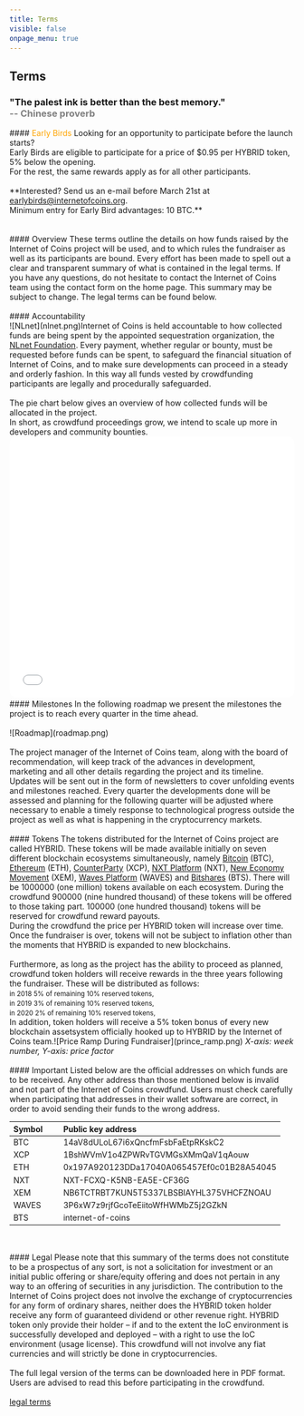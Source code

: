 ```yaml
---
title: Terms
visible: false
onpage_menu: true
---
```


## Terms
<h3>"The palest ink is better than the best memory."<br><span style="color:gray;"> -- Chinese proverb</span></h3>
#### <span style="color: orange;">Early Birds</span>
Looking for an opportunity to participate before the launch starts?<br>Early Birds are eligible to participate for a price of $0.95 per HYBRID token, 5% below the opening.<br>For the rest, the same rewards apply as for all other participants.
<br><br>**Interested? Send us an e-mail before March 21st at <a href="mailto:earlybirds@internetofcoins.org">earlybirds@internetofcoins.org</a>.<br /> Minimum entry for Early Bird advantages: 10 BTC.**
<br><br><br>
#### Overview
These terms outline the details on how funds raised by the Internet of Coins project will be used, and to which rules the fundraiser as well as its participants are bound. Every effort has been made to spell out a clear and transparent summary of what is contained in the legal terms. If you have any questions, do not hesitate to contact the Internet of Coins team using the contact form on the home page. This summary may be subject to change. The legal terms can be found below.
<br><br>
#### Accountability
<span class="column-left" style="width: 200px;"><br>![NLnet](nlnet.png)</span><span class="column-right">Internet of Coins is held accountable to how collected funds are being spent by the appointed sequestration organization, the <a href="https://nlnet.nl">NLnet Foundation</a>. Every payment, whether regular or bounty, must be requested before funds can be spent, to safeguard the financial situation of Internet of Coins, and to make sure developments can proceed in a steady and orderly fashion. In this way all funds vested by crowdfunding participants are legally and procedurally safeguarded.</span>
<br><br>
The pie chart below gives an overview of how collected funds will be allocated in the project.<br />
In short, as crowdfund proceedings grow, we intend to scale up more in developers and community bounties.<br />
<iframe src="/piechart/index.html" frameborder="0" style="width: 100%; height: 460px; border: 0px solid #CCC; border-radius: 12px;">You need a frames capable browser to access the pie chart detailing funding round spending.</iframe>
#### Milestones
In the following roadmap we present the milestones the project is to reach every quarter in the time ahead.
<br><br>
![Roadmap](roadmap.png)
<br><br>
The project manager of the Internet of Coins team, along with the board of recommendation, will keep track of the advances in development, marketing and all other details regarding the project and its timeline. Updates will be sent out in the form of newsletters to cover unfolding events and milestones reached. Every quarter the developments done will be assessed and planning for the following quarter will be adjusted where necessary to enable a timely response to technological progress outside the project as well as what is happening in the cryptocurrency markets. 
<br><br>
#### Tokens
The tokens distributed for the Internet of Coins project are called HYBRID. These tokens will be made available initially on seven different blockchain ecosystems simultaneously, namely <a href="https://bitcoin.com">Bitcoin</a> (BTC), <a href="https://ethereum.org">Ethereum</a> (ETH), <a href="https://counterparty.io">CounterParty</a> (XCP), <a href="http://nxt.org/">NXT Platform</a> (NXT), <a href="https://www.nem.io/">New Economy Movement</a> (XEM), <a href="https://wavesplatform.com/">Waves Platform</a> (WAVES) and <a href="https://bitshares.org/">Bitshares</a> (BTS).
There will be 1000000 (one million) tokens available on each ecosystem. During the crowdfund 900000 (nine hundred thousand) of these tokens will be offered to those taking part. 100000 (one hundred thousand) tokens will be reserved for crowdfund reward payouts.
<span class="column-left"><br>During the crowdfund the price per HYBRID token will increase over time. Once the fundraiser is over, tokens will not be subject to inflation other than the moments that HYBRID is expanded to new blockchains.<br><br>Furthermore, as long as the project has the ability to proceed as planned, crowdfund token holders will receive rewards in the three years following the fundraiser. These will be distributed as follows:<small><br>
in 2018 5% of remaining 10% reserved tokens,<br>
in 2019 3% of remaining 10% reserved tokens,<br>
in 2020 2% of remaining 10% reserved tokens,<br></small>
In addition, token holders will receive a 5% token bonus of every new blockchain assetsystem officially hooked up to HYBRID by the Internet of Coins team.</span><span class="column-right">![Price Ramp During Fundraiser](prince_ramp.png)
<em>X-axis: week number, Y-axis: price factor</em></span>
<br><br>
#### Important
Listed below are the official addresses on which funds are to be received. Any other address than those mentioned below is invalid and not part of the Internet of Coins crowdfund. Users must check carefully when participating that addresses in their wallet software are correct, in order to avoid sending their funds to the wrong address.
<br>
<center><table style="text-align: left;">
<thead><tr><th>Symbol &nbsp;&nbsp;&nbsp;&nbsp;&nbsp;</th><th>Public key address</th></tr></thead>
<tbody>
<tr><td>BTC</td><td>14aV8dULoL67i6xQncfmFsbFaEtpRKskC2</td></tr>
<tr><td>XCP</td><td>1BshWVmV1o4ZPWRvTGVMGsXMmQaV1qAouw</td></tr>
<tr><td>ETH</td><td>0x197A920123DDa17040A065457Ef0c01B28A54045</td></tr>
<tr><td>NXT</td><td>NXT-FCXQ-K5NB-EA5E-CF36G</td></tr>
<tr><td>XEM</td><td>NB6TCTRBT7KUN5T5337LBSBIAYHL375VHCFZNOAU</td></tr>
<tr><td>WAVES</td><td>3P6xW7z9rjfGcoTeEiitoWfHWMbZ5j2GZkN</td></tr>
<tr><td>BTS</td><td>internet-of-coins</td></tr>
</tbody></table></center>
<br><br>
#### Legal
Please note that this summary of the terms does not constitute to be a prospectus of any sort, is not a solicitation for investment or an initial public offering or share/equity offering and does not pertain in any way to an offering of securities in any jurisdiction.
The contribution to the Internet of Coins project does not involve the exchange of cryptocurrencies for any form of ordinary shares, neither does the HYBRID token holder receive any form of guaranteed dividend or other revenue right. HYBRID token only provide their holder – if and to the extent the IoC environment is successfully developed and deployed – with a right to use the IoC environment (usage license).
This crowdfund will not involve any fiat currencies and will strictly be done in cryptocurrencies.
<br><br>
The full legal version of the terms can be downloaded here in PDF format. Users are advised to read this before participating in the crowdfund.<br><br>
<a class="page-scroll btn btn-xl" href="/IoC_crowdfund_terms.pdf" target="_blank">legal terms</a>
<br><br>
